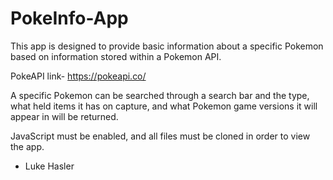 # PokeInfo-App

This app is designed to provide basic information about a specific Pokemon based on information stored within a Pokemon API. 

PokeAPI link- https://pokeapi.co/

A specific Pokemon can be searched through a search bar and the type, what held items it has on capture, and what Pokemon game versions it will appear in will be returned. 

JavaScript must be enabled, and all files must be cloned in order to view the app. 

- Luke Hasler
